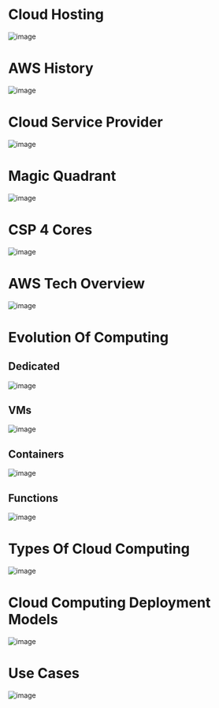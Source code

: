 # Cloud Hosting
![image]()

# AWS History
![image]()

# Cloud Service Provider
![image]()

# Magic Quadrant
![image]()

# CSP 4 Cores
![image]()

# AWS Tech Overview
![image]()

# Evolution Of Computing
## Dedicated
![image]()

## VMs
![image]()

## Containers
![image]()

## Functions
![image]()

# Types Of Cloud Computing
![image]()

# Cloud Computing Deployment Models
![image]()

# Use Cases
![image]()
